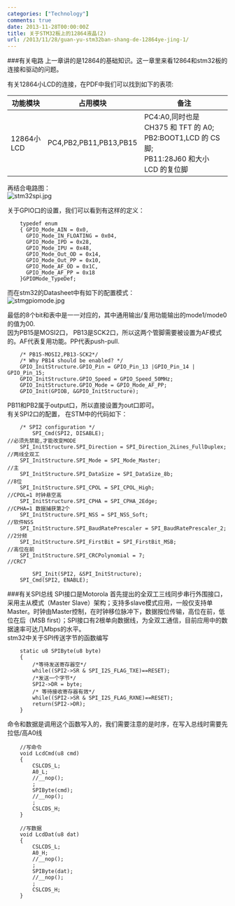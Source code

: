```yaml
---
categories: ["Technology"]
comments: true
date: 2013-11-28T00:00:00Z
title: 关于STM32板上的12864液晶(2)
url: /2013/11/28/guan-yu-stm32ban-shang-de-12864ye-jing-1/
---
```


###有关电路
上一章讲的是12864的基础知识。这一章里来看12864和stm32板的连接和驱动的问题。    

有关12864小LCD的连接，在PDF中我们可以找到如下的表项:     

|功能模块| 占用模块| 备注|
|--------|---------|-----|
|12864小LCD|PC4,PB2,PB11,PB13,PB15|PC4:A0,同时也是 CH375 和 TFT 的 A0;<br>PB2:BOOT1,LCD 的 CS 脚;<br>PB11:28J60 和大小 LCD 的复位脚|

再结合电路图：   
![stm32spi.jpg](/images/stm32spi.jpg)   

关于GPIO口的设置，我们可以看到有这样的定义： 

```
	typedef enum
	{ GPIO_Mode_AIN = 0x0,
	  GPIO_Mode_IN_FLOATING = 0x04,
	  GPIO_Mode_IPD = 0x28,
	  GPIO_Mode_IPU = 0x48,
	  GPIO_Mode_Out_OD = 0x14,
	  GPIO_Mode_Out_PP = 0x10,
	  GPIO_Mode_AF_OD = 0x1C,
	  GPIO_Mode_AF_PP = 0x18
	}GPIOMode_TypeDef;

```
而在stm32的Datasheet中有如下的配置模式：    
![stmgpiomode.jpg](/images/stmgpiomode.jpg)    

最低的8个bit和表中是一一对应的，其中通用输出/复用功能输出的mode1/mode0的值为00.     
因为PB15是MOSI2口， PB13是SCK2口，所以这两个管脚需要被设置为AF模式的。AF代表复用功能。PP代表push-pull.      

```
	/* PB15-MOSI2,PB13-SCK2*/
	/* Why PB14 should be enabled? */
	GPIO_InitStructure.GPIO_Pin = GPIO_Pin_13 |GPIO_Pin_14 | GPIO_Pin_15;
	GPIO_InitStructure.GPIO_Speed = GPIO_Speed_50MHz;
	GPIO_InitStructure.GPIO_Mode = GPIO_Mode_AF_PP;
	GPIO_Init(GPIOB, &GPIO_InitStructure);

```
PB11和PB2属于output口，所以直接设置为out口即可。     
有关SPI2口的配置， 在STM中的代码如下：     

```
	/* SPI2 configuration */
	    SPI_Cmd(SPI2, DISABLE); 												//必须先禁能,才能改变MODE
	SPI_InitStructure.SPI_Direction = SPI_Direction_2Lines_FullDuplex;		//两线全双工
	SPI_InitStructure.SPI_Mode = SPI_Mode_Master;							//主
	SPI_InitStructure.SPI_DataSize = SPI_DataSize_8b;						//8位
	SPI_InitStructure.SPI_CPOL = SPI_CPOL_High;								//CPOL=1 时钟悬空高
	SPI_InitStructure.SPI_CPHA = SPI_CPHA_2Edge;							//CPHA=1 数据捕获第2个
	SPI_InitStructure.SPI_NSS = SPI_NSS_Soft;								//软件NSS
	SPI_InitStructure.SPI_BaudRatePrescaler = SPI_BaudRatePrescaler_2;		//2分频
	SPI_InitStructure.SPI_FirstBit = SPI_FirstBit_MSB;						//高位在前
	SPI_InitStructure.SPI_CRCPolynomial = 7;								//CRC7
	
	    SPI_Init(SPI2, &SPI_InitStructure);
	SPI_Cmd(SPI2, ENABLE);

```
###有关SPI总线
SPI接口是Motorola 首先提出的全双工三线同步串行外围接口，采用主从模式（Master Slave）架构；支持多slave模式应用，一般仅支持单Master。时钟由Master控制，在时钟移位脉冲下，数据按位传输，高位在前，低位在后（MSB first）；SPI接口有2根单向数据线，为全双工通信，目前应用中的数据速率可达几Mbps的水平。     
stm32中关于SPI传送字节的函数编写

```
	static u8 SPIByte(u8 byte)
	{
		/*等待发送寄存器空*/
		while((SPI2->SR & SPI_I2S_FLAG_TXE)==RESET);
	    /*发送一个字节*/
		SPI2->DR = byte;
		/* 等待接收寄存器有效*/
		while((SPI2->SR & SPI_I2S_FLAG_RXNE)==RESET);
		return(SPI2->DR);
	}

```
命令和数据是调用这个函数写入的，我们需要注意的是时序，在写入总线时需要先拉低/高A0线

```
	//写命令
	void LcdCmd(u8 cmd)
	{
		CSLCDS_L;
		A0_L;
		//__nop();
		;
		SPIByte(cmd);
		//__nop();
		;
		CSLCDS_H;
	}
	
	//写数据
	void LcdDat(u8 dat)
	{
		CSLCDS_L;
		A0_H;
		//__nop();
		;
		SPIByte(dat);
		//__nop();
		;
		CSLCDS_H;
	}

```
